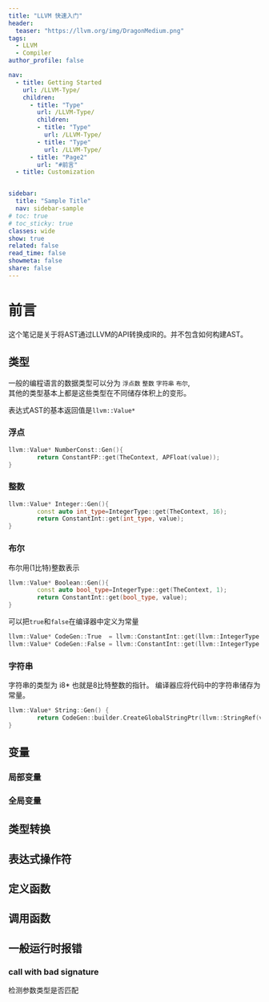 ```yaml
---
title: "LLVM 快速入门"
header:
  teaser: "https://llvm.org/img/DragonMedium.png"
tags:
  - LLVM
  - Compiler
author_profile: false

nav:
  - title: Getting Started
    url: /LLVM-Type/
    children:
      - title: "Type"
        url: /LLVM-Type/
        children:
        - title: "Type"
          url: /LLVM-Type/
        - title: "Type"
          url: /LLVM-Type/
      - title: "Page2"
        url: "#前言"
  - title: Customization


sidebar:
  title: "Sample Title"
  nav: sidebar-sample
# toc: true
# toc_sticky: true
classes: wide
show: true
related: false
read_time: false
showmeta: false
share: false
---
```



# 前言
这个笔记是关于将AST通过LLVM的API转换成IR的。并不包含如何构建AST。

## 类型
一般的编程语言的数据类型可以分为 `浮点数` `整数` `字符串` `布尔`,\
其他的类型基本上都是这些类型在不同储存体积上的变形。 

表达式AST的基本返回值是`llvm::Value*`
### 浮点

``` cpp
llvm::Value* NumberConst::Gen(){
		return ConstantFP::get(TheContext, APFloat(value));
}
```

### 整数

```cpp
llvm::Value* Integer::Gen(){
		const auto int_type=IntegerType::get(TheContext, 16);
		return ConstantInt::get(int_type, value);
}
```
### 布尔
布尔用(1比特)整数表示
``` cpp
llvm::Value* Boolean::Gen(){
		const auto bool_type=IntegerType::get(TheContext, 1);
		return ConstantInt::get(bool_type, value);
}
```
可以把`true`和`false`在编译器中定义为常量
``` cpp
llvm::Value* CodeGen::True  = llvm::ConstantInt::get(llvm::IntegerType::get(CodeGen::the_context, 1), 1);
llvm::Value* CodeGen::False = llvm::ConstantInt::get(llvm::IntegerType::get(CodeGen::the_context, 1), 0);
```

### 字符串
字符串的类型为 i8* 也就是8比特整数的指针。
编译器应将代码中的字符串储存为常量。
``` cpp
llvm::Value* String::Gen() {
        return CodeGen::builder.CreateGlobalStringPtr(llvm::StringRef(value));
}
```




## 变量
### 局部变量

### 全局变量


## 类型转换

## 表达式操作符

## 定义函数

## 调用函数

## 一般运行时报错
### call with bad signature
检测参数类型是否匹配